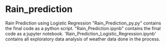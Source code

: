 # Rain_prediction
Rain Prediction using Logistic Regression
"Rain_Prediction_py.py" contains the final code as a python script.
"Rain_Prediction.ipynb" contains the final code as a jupyter notebook.
'Rain_Prediction_Logistic_Regression.ipynb'  contains all exploratory data analysis of weather data done in the process.
